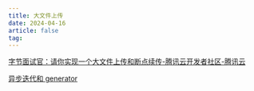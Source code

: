 ```yaml
---
title: 大文件上传
date: 2024-04-16
article: false
tag: 
---
```


[字节面试官：请你实现一个大文件上传和断点续传-腾讯云开发者社区-腾讯云](https://cloud.tencent.com/developer/article/1586374?areaId=106001)

[异步迭代和 generator](https://zh.javascript.info/async-iterators-generators)